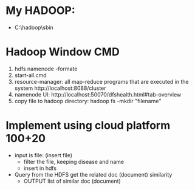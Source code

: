 # My HADOOP:
   - C:\hadoop\sbin

# Hadoop Window CMD
1. hdfs namenode -formate
2. start-all.cmd
3. resource-manager: all map-reduce programs that are executed in the system
	http://localhost:8088/cluster
4. namenode UI:
	http://localhost:50070/dfshealth.html#tab-overview
5. copy file to hadoop directory:
	hadoop fs -mkdir "filename"

   
# Implement using cloud platform 100+20
- input is file: (insert file)
    - filter the file, keeping disease and name
    - insert in hdfs
- Query from the HDFS get the related doc (document) similarity
    - OUTPUT list of similar doc (document)  



